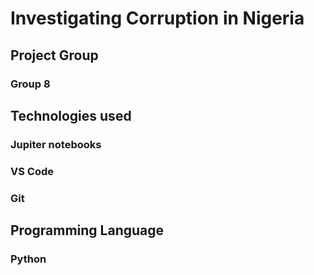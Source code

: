 # Investigating Corruption in Nigeria

## Project Group
### Group 8

## Technologies used
### Jupiter notebooks
### VS Code
### Git

## Programming Language 
### Python
